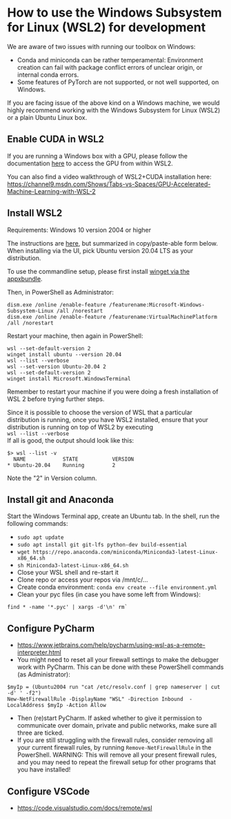 # How to use the Windows Subsystem for Linux (WSL2) for development

We are aware of two issues with running our toolbox on Windows:
- Conda and miniconda can be rather temperamental: Environment creation can fail with package conflict errors
of unclear origin, or internal conda errors.
- Some features of PyTorch are not supported, or not well supported, on Windows.

If you are facing issue of the above kind on a Windows machine, we would highly recommend working with the
Windows Subsystem for Linux (WSL2) or a plain Ubuntu Linux box.

## Enable CUDA in WSL2
If you are running a Windows box with a GPU, please follow the documentation 
[here](https://docs.microsoft.com/en-us/windows/win32/direct3d12/gpu-cuda-in-wsl) to access the GPU from within WSL2.

You can also find a video walkthrough of WSL2+CUDA installation here: https://channel9.msdn.com/Shows/Tabs-vs-Spaces/GPU-Accelerated-Machine-Learning-with-WSL-2

## Install WSL2

Requirements: Windows 10 version 2004 or higher

The instructions are [here](https://docs.microsoft.com/en-us/windows/wsl/install-win10), but summarized in
copy/paste-able form below. When installing via the UI, pick Ubuntu version 20.04 LTS as your distribution.

To use the commandline setup, please first install 
[winget via the appxbundle](https://github.com/microsoft/winget-cli/releases).

Then, in PowerShell as Administrator:
```
dism.exe /online /enable-feature /featurename:Microsoft-Windows-Subsystem-Linux /all /norestart
dism.exe /online /enable-feature /featurename:VirtualMachinePlatform /all /norestart
```
Restart your machine, then again in PowerShell:
```
wsl --set-default-version 2
winget install ubuntu --version 20.04
wsl --list --verbose
wsl --set-version Ubuntu-20.04 2
wsl --set-default-version 2
winget install Microsoft.WindowsTerminal
```

Remember to restart your machine if you were doing a fresh installation of WSL 2 before trying further steps. 

Since it is possible to choose the version of WSL that a particular distribution is running, 
once you have WSL2 installed, ensure that your distribution is running on top of WSL2 by executing  
`wsl --list --verbose`  
If all is good, the output should look like this:  
```
$> wsl --list -v
  NAME            STATE           VERSION
* Ubuntu-20.04    Running         2
```
Note the "2" in Version column.


## Install git and Anaconda

Start the Windows Terminal app, create an Ubuntu tab. In the shell, run the following commands:
- `sudo apt update`
- `sudo apt install git git-lfs python-dev build-essential`
- `wget https://repo.anaconda.com/miniconda/Miniconda3-latest-Linux-x86_64.sh`
- `sh Miniconda3-latest-Linux-x86_64.sh`
- Close your WSL shell and re-start it
- Clone repo or access your repos via /mnt/c/...
- Create conda environment: `conda env create --file environment.yml`
- Clean your pyc files (in case you have some left from Windows):
```
find * -name '*.pyc' | xargs -d'\n' rm`
```

## Configure PyCharm

- https://www.jetbrains.com/help/pycharm/using-wsl-as-a-remote-interpreter.html
- You might need to reset all your firewall settings to make the debugger work with PyCharm. This can be done with these PowerShell commands (as Administrator):
```
$myIp = (Ubuntu2004 run "cat /etc/resolv.conf | grep nameserver | cut -d' ' -f2")
New-NetFirewallRule -DisplayName "WSL" -Direction Inbound  -LocalAddress $myIp -Action Allow
```
- Then (re)start PyCharm. If asked whether to give it permission to communicate over domain, private and public networks, make sure all three are ticked.
- If you are still struggling with the firewall rules, consider removing all your current firewall rules, by running
  `Remove-NetFirewallRule` in the PowerShell. WARNING: This will remove all your present firewall rules, and you may
  need to repeat the firewall setup for other programs that you have installed!

## Configure VSCode
- https://code.visualstudio.com/docs/remote/wsl
